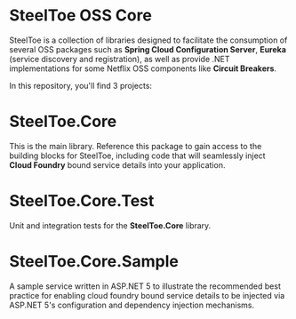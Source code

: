 # SteelToe OSS Core
SteelToe is a collection of libraries designed to facilitate the consumption of several OSS packages such as **Spring Cloud Configuration Server**, **Eureka** (service discovery and registration), as well as provide .NET implementations for some Netflix OSS components like **Circuit Breakers**.

In this repository, you'll find 3 projects:

# SteelToe.Core
This is the main library. Reference this package to gain access to the building blocks for SteelToe, including code that will seamlessly inject **Cloud Foundry** bound service details into your application.

# SteelToe.Core.Test
Unit and integration tests for the **SteelToe.Core** library.

# SteelToe.Core.Sample
A sample service written in ASP.NET 5 to illustrate the recommended best practice for enabling cloud foundry bound service details to be injected via ASP.NET 5's configuration and dependency injection mechanisms.
